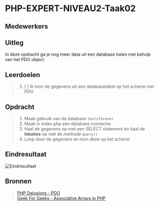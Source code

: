 # PHP-EXPERT-NIVEAU2-Taak02

## Medewerkers

## Uitleg

In deze opdracht ga je nog meer data uit een database halen met behulp van het PDO object.

## Leerdoelen

> 1. [ ] Ik toon de gegevens uit een databasetabel op het scherm met PDO

## Opdracht

> 1. Maak gebruik van de database `toolsforever`
> 2. Maak in index.php een database connectie.
> 3. Haal de gegevens op met een SELECT statement en haal de **lokaties** op met de _methode_ `query()`
> 4. Loop door de gegevens en toon deze op het scherm

## Eindresultaat

![Eindresultaat](https://github.com/ROC-van-Amsterdam-College-Amstelland/PHP-EXPERT/blob/master/niveau3/taak02/images/resultaat.png)

## Bronnen

> [PHP Delusions - PDO](https://phpdelusions.net/pdo)  
> [Geek For Geeks - Associative Arrays in PHP](https://www.geeksforgeeks.org/associative-arrays-in-php/)  
